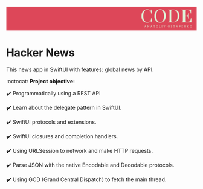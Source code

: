 ![Image](https://github.com/AnatoliyOstapenko/Hacker-News/blob/main/Hacker%20News/Assets.xcassets/CODE256.imageset/CODE256.png)

# Hacker News
This news app in SwiftUI with features: global news by API.




:octocat:  **Project objective:**

:heavy_check_mark: Programmatically using a REST API 

:heavy_check_mark: Learn about the delegate pattern in SwiftUI. 

:heavy_check_mark: SwiftUI protocols and extensions. 

:heavy_check_mark: SwiftUI closures and completion handlers. 

:heavy_check_mark: Using URLSession to network and make HTTP requests. 

:heavy_check_mark: Parse JSON with the native Encodable and Decodable protocols. 

:heavy_check_mark: Using GCD (Grand Central Dispatch) to fetch the main thread. 


